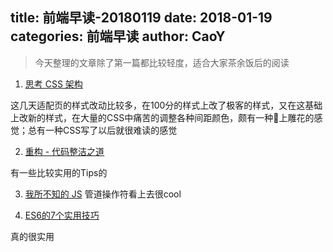 title: 前端早读-20180119
date: 2018-01-19
categories: 前端早读
author: CaoY
---

> 今天整理的文章除了第一篇都比较轻度，适合大家茶余饭后的阅读

1. [思考 CSS 架构](https://zhuanlan.zhihu.com/p/32952130)

这几天适配页的样式改动比较多，在100分的样式上改了极客的样式，又在这基础上改新的样式，在大量的CSS中痛苦的调整各种间距颜色，颇有一种💩上雕花的感觉；总有一种CSS写了以后就很难读的感觉

2. [重构 - 代码整洁之道](https://zhuanlan.zhihu.com/p/32931437)

有一些比较实用的Tips的

3. [我所不知的 JS](http://www.zcfy.cc/article/js-things-i-never-knew-existed)
管道操作符看上去很cool

4. [ES6的7个实用技巧](https://segmentfault.com/a/1190000012871249)

真的很实用